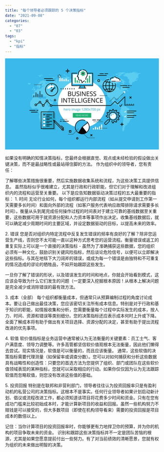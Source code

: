 ```yaml
---
title: "每个领导者必须跟踪的 5 个决策指标"
date: "2021-09-08"
categories: 
  - "07"
  - "03"
tags: 
  - "kpi"
  - "指标"
---
```


![R04ef80669ad50448759cca8bdabd9151](images/r04ef80669ad50448759cca8bdabd9151.gif)

如果没有明确的知情决策指标，您最终会根据直觉、观点或未经检验的假设做出关键决策，而不是最战略性或最站得住脚的方法。 作为组织中的领导者，您有责任：

了解哪些决策措施很重要，然后实施数据收集系统和流程，为这些决策工具提供信息。 虽然指标似乎很难建立，尤其是行政和行政职能，但它们对于理解和改进组织内的流程和运营至关重要。 以下是应告知数据驱动决策过程的五大最重要的指标： 1. 时间 无论行业如何，每个组织都运行内部流程（如从提交申请到工作第一天需要多长时间）和面向外部的流程（如客户服务代表响应故障排除请求需要多长时间）。衡量从头到尾完成任何操作过程的时间表对于建立可靠的基线数据至关重要，这些数据可用于就资源分配和人力资本等事项作出决定。收集基线数据后，就可以确定减少周期时间的主要区域，并设定数据驱动的目标，以提高未来的效率。

2\. 错误 您是否对组织内特定流程中反复发生错误的频率有良好的了解？除非您运营生产线，否则您不太可能一直以这种方式思考您的运营流程。衡量错误或返工的重复实际上可以是一个直接的决策指标 - 虽然为了准确捕获这些数据，您的组织必须有一种文化，鼓励识别关键风险指标，然后谈论危险信号，以便可以立即解决这些指标。与其在地毯下大刀阔斧的错误，或成为每一个错误是由独特和不可重复的情况造成的谬论的牺牲品，不如开始跟踪这些发生。

一旦你了解了错误的形状，以及错误发生的时间和地点，你就会开始看到模式，这应该会导致为什么它们发生的问题（一定要深入挖掘根本原因！从根本上解决问题是完全减少或消除错误的最有效方法。

3\. 成本（全部） 每个组织都衡量成本，但通常只从预算编制过程的角度讨论成本。要让自己做出最佳决策，您应该密切关注所有成本信息。特别是对于行政和基于知识的职能，如情报收集和分析，您需要衡量每个过程中实际发生的成本，按人力、时间、资源和错误等类别细分。您的决策指标还应表示成本何时上升或下降。全面了解成本将有助于做出有关项目选择、资源分配的决定，甚至有助于提出流程改进的优先事项。

4\. 软值 软价值指标是业务运营中通常被认为无法衡量的关键要素：员工士气、客户满意度、领导力调整等。许多高管都坚信软价值观根本无法衡量，因此他们懒得去尝试。现实情况是，软值是可以衡量的，而且应该衡量。 通常，这些软值的决策指标需要代理测量（如保留率或调查分数）。您可以对如何捕获和分析这些数据具有战略性和创造性：只要您的首选方法为您提供了组织、部门或团队在这些软价值领域表现的某种指标，您就可以采取相应的行动。如果你仅仅因为认为无法跟踪软值而忽略软值，则您没有改进这些值的基础。

5\. 投资回报 特别是在联邦和非营利部门，领导者往往认为投资回报率只是有盈利动机的私营公司的决策指标。这根本不是事实。任何行业领导者如果计划启动新计划、倡议或流程改进工作，都必须知道该项目将花费多少时间和资金。只有在您有成功门槛来比较初始成本时，才能计算新项目的收益和回报。虽然一些机构努力不赔钱是可以接受的，但大多数项目（即使在机构领导看来）需要的投资回报是项目成本的数倍以上。

记住：当你计算项目的投资回报率时，你能够更有力地捍卫你的预算，并为你的机构的项目争取未来的资金。 识别和跟踪这些决策指标并不一定是团队苦恼的根源，尤其是如果您愿意提前付出一些努力。有了对当前绩效的清晰愿景，您就有权为组织的未来做出明智的决策。

